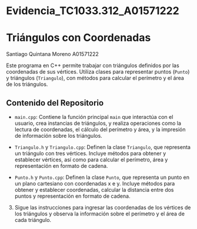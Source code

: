 # Evidencia_TC1033.312_A01571222
# Triángulos con Coordenadas

Santiago Quintana Moreno A01571222

Este programa en C++ permite trabajar con triángulos definidos por las coordenadas de sus vértices. Utiliza clases para representar puntos (`Punto`) y triángulos (`Triangulo`), con métodos para calcular el perímetro y el área de los triángulos.

## Contenido del Repositorio

- `main.cpp`: Contiene la función principal `main` que interactúa con el usuario, crea instancias de triángulos, y realiza operaciones como la lectura de coordenadas, el cálculo del perímetro y área, y la impresión de información sobre los triángulos.
  
- `Triangulo.h` y `Triangulo.cpp`: Definen la clase `Triangulo`, que representa un triángulo con tres vértices. Incluye métodos para obtener y establecer vértices, así como para calcular el perímetro, área y representación en formato de cadena.

- `Punto.h` y `Punto.cpp`: Definen la clase `Punto`, que representa un punto en un plano cartesiano con coordenadas x e y. Incluye métodos para obtener y establecer coordenadas, calcular la distancia entre dos puntos y representación en formato de cadena.


3. Sigue las instrucciones para ingresar las coordenadas de los vértices de los triángulos y observa la información sobre el perímetro y el área de cada triángulo.

